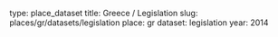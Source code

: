 type: place_dataset
title: Greece / Legislation
slug: places/gr/datasets/legislation
place: gr
dataset: legislation
year: 2014
